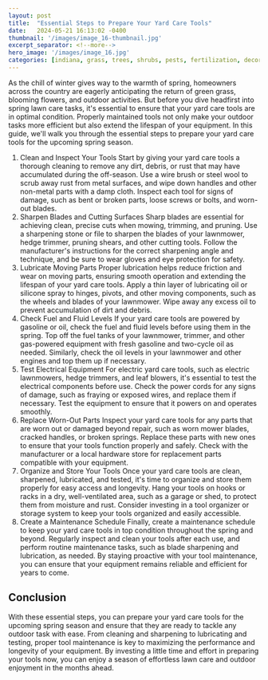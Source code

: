 ```yaml
---
layout: post
title:  "Essential Steps to Prepare Your Yard Care Tools"
date:   2024-05-21 16:13:02 -0400
thumbnail: '/images/image_16-thumbnail.jpg'
excerpt_separator: <!--more-->
hero_image: '/images/image_16.jpg'
categories: [indiana, grass, trees, shrubs, pests, fertilization, decoration, curb appeal, garden, flowers, recreation]
---
```

As the chill of winter gives way to the warmth of spring, homeowners across the country are eagerly anticipating the return of green grass, blooming flowers, and outdoor activities. <!--more-->But before you dive headfirst into spring lawn care tasks, it's essential to ensure that your yard care tools are in optimal condition. Properly maintained tools not only make your outdoor tasks more efficient but also extend the lifespan of your equipment. In this guide, we'll walk you through the essential steps to prepare your yard care tools for the upcoming spring season.
1. Clean and Inspect Your Tools
Start by giving your yard care tools a thorough cleaning to remove any dirt, debris, or rust that may have accumulated during the off-season. Use a wire brush or steel wool to scrub away rust from metal surfaces, and wipe down handles and other non-metal parts with a damp cloth. Inspect each tool for signs of damage, such as bent or broken parts, loose screws or bolts, and worn-out blades.
2. Sharpen Blades and Cutting Surfaces
Sharp blades are essential for achieving clean, precise cuts when mowing, trimming, and pruning. Use a sharpening stone or file to sharpen the blades of your lawnmower, hedge trimmer, pruning shears, and other cutting tools. Follow the manufacturer's instructions for the correct sharpening angle and technique, and be sure to wear gloves and eye protection for safety.
3. Lubricate Moving Parts
Proper lubrication helps reduce friction and wear on moving parts, ensuring smooth operation and extending the lifespan of your yard care tools. Apply a thin layer of lubricating oil or silicone spray to hinges, pivots, and other moving components, such as the wheels and blades of your lawnmower. Wipe away any excess oil to prevent accumulation of dirt and debris.
4. Check Fuel and Fluid Levels
If your yard care tools are powered by gasoline or oil, check the fuel and fluid levels before using them in the spring. Top off the fuel tanks of your lawnmower, trimmer, and other gas-powered equipment with fresh gasoline and two-cycle oil as needed. Similarly, check the oil levels in your lawnmower and other engines and top them up if necessary.
5. Test Electrical Equipment
For electric yard care tools, such as electric lawnmowers, hedge trimmers, and leaf blowers, it's essential to test the electrical components before use. Check the power cords for any signs of damage, such as fraying or exposed wires, and replace them if necessary. Test the equipment to ensure that it powers on and operates smoothly.
6. Replace Worn-Out Parts
Inspect your yard care tools for any parts that are worn out or damaged beyond repair, such as worn mower blades, cracked handles, or broken springs. Replace these parts with new ones to ensure that your tools function properly and safely. Check with the manufacturer or a local hardware store for replacement parts compatible with your equipment.
7. Organize and Store Your Tools
Once your yard care tools are clean, sharpened, lubricated, and tested, it's time to organize and store them properly for easy access and longevity. Hang your tools on hooks or racks in a dry, well-ventilated area, such as a garage or shed, to protect them from moisture and rust. Consider investing in a tool organizer or storage system to keep your tools organized and easily accessible.
8. Create a Maintenance Schedule
Finally, create a maintenance schedule to keep your yard care tools in top condition throughout the spring and beyond. Regularly inspect and clean your tools after each use, and perform routine maintenance tasks, such as blade sharpening and lubrication, as needed. By staying proactive with your tool maintenance, you can ensure that your equipment remains reliable and efficient for years to come.

## Conclusion
With these essential steps, you can prepare your yard care tools for the upcoming spring season and ensure that they are ready to tackle any outdoor task with ease. From cleaning and sharpening to lubricating and testing, proper tool maintenance is key to maximizing the performance and longevity of your equipment. By investing a little time and effort in preparing your tools now, you can enjoy a season of effortless lawn care and outdoor enjoyment in the months ahead.
